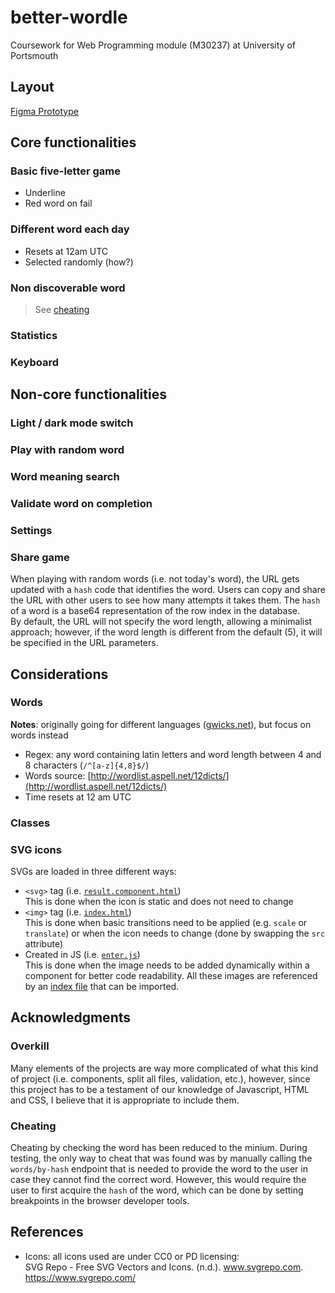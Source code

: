 # better-wordle

Coursework for Web Programming module (M30237) at University of Portsmouth

## Layout

[Figma Prototype](https://www.figma.com/file/u0nTlcMm0l8TFa9kjbFQUP/Untitled?node-id=0%3A1)

## Core functionalities

### Basic five-letter game

- Underline
- Red word on fail

### Different word each day

- Resets at 12am UTC
- Selected randomly (how?)

### Non discoverable word

> See [cheating](#cheating)

### Statistics

### Keyboard

## Non-core functionalities

### Light / dark mode switch

### Play with random word

### Word meaning search

### Validate word on completion

### Settings

### Share game

When playing with random words (i.e. not today's word), the URL gets updated with a `hash` code that identifies the word.
Users can copy and share the URL with other users to see how many attempts it takes them. The `hash` of a word is a base64 representation of the row index in the database.  
By default, the URL will not specify the word length, allowing a minimalist approach; however, if the word length is different from the default (5), it will be specified in the URL parameters.

## Considerations

### Words

**Notes**: originally going for different languages ([gwicks.net](http://www.gwicks.net/dictionaries.htm)), but focus on words instead

- Regex: any word containing latin letters and word length between 4 and 8 characters (`/^[a-z]{4,8}$/`)
- Words source: [http://wordlist.aspell.net/12dicts/](http://wordlist.aspell.net/12dicts/)
- Time resets at 12 am UTC

### Classes

<!-- TODO: discuss classes being used -->

### SVG icons

SVGs are loaded in three different ways:

- `<svg>` tag (i.e. [`result.component.html`](client/js/components/game/result/result.component.html))  
This is done when the icon is static and does not need to change
- `<img>` tag (i.e. [`index.html`](client/index.html))  
This is done when basic transitions need to be applied (e.g. `scale` or `translate`) or when the icon needs to change (done by swapping the `src` attribute)
- Created in JS (i.e. [`enter.js`](client/js/svg/enter.js))  
This is done when the image needs to be added dynamically within a component for better code readability. All these images are referenced by an [index file](client/js/svg/index.js) that can be imported.

## Acknowledgments

### Overkill

Many elements of the projects are way more complicated of what this kind of project (i.e. components, split all files, validation, etc.), however, since this project has to be a testament of our knowledge of Javascript, HTML and CSS, I believe that it is appropriate to include them.

### Cheating

Cheating by checking the word has been reduced to the minium.
During testing, the only way to cheat that was found was by manually calling the `words/by-hash` endpoint that is needed to provide the word to the user in case they cannot find the correct word. However, this would require the user to first acquire the `hash` of the word, which can be done by setting breakpoints in the browser developer tools.

## References

- Icons: all icons used are under CC0 or PD licensing:  
SVG Repo - Free SVG Vectors and Icons. (n.d.). www.svgrepo.com. <https://www.svgrepo.com/>
